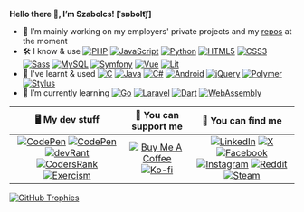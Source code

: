 **Hello there :wave:, I’m Szabolcs! [ˈsɒbolt͡ʃ]**

- :telescope: I’m mainly working on my employers' private projects and my [repos](https://github.com/sbolch?tab=repositories) at the moment
- :hammer_and_wrench: I know & use
[![PHP](https://img.shields.io/badge/-black?logo=php&logoColor=777bB4)](https://www.php.net)
[![JavaScript](https://img.shields.io/badge/-black?logo=javascript&logoColor=f7df1e)](https://developer.mozilla.org/en-US/docs/Web/javascript)
[![Python](https://img.shields.io/badge/-black?logo=python&logoColor=3776ab)](https://www.python.org)
[![HTML5](https://img.shields.io/badge/-black?logo=html5&logoColor=e34f26)](https://developer.mozilla.org/en-US/docs/Web/HTML)
[![CSS3](https://img.shields.io/badge/-black?logo=css3&logoColor=1572b6)](https://developer.mozilla.org/en-US/docs/Web/CSS)
[![Sass](https://img.shields.io/badge/-black?logo=sass&logoColor=cc6699)](https://sass-lang.com)
[![MySQL](https://img.shields.io/badge/-black?logo=mysql&logoColor=4479a1)](https://www.mysql.com)
[![Symfony](https://img.shields.io/badge/-black?logo=symfony&logoColor=white)](https://symfony.com)
[![Vue](https://img.shields.io/badge/-black?logo=vue.js&logoColor=4fc08d)](https://vuejs.org)
[![Lit](https://img.shields.io/badge/-black?logo=lit&logoColor=5865f2)](https://lit.dev)
- :thought_balloon: I've learnt & used
[![C](https://img.shields.io/badge/-black?logo=c&logoColor=a8b9cc)](https://en.wikipedia.org/wiki/C_(programming_language))
[![Java](https://img.shields.io/badge/Java-black)](https://www.java.com)
[![C#](https://img.shields.io/badge/-black?logo=csharp&logoColor=512bd4)](https://learn.microsoft.com/en-us/dotnet/csharp)
[![Android](https://img.shields.io/badge/-black?logo=android&logoColor=3ddc84)](https://www.android.com)
[![jQuery](https://img.shields.io/badge/-black?logo=jquery&logoColor=0769ad)](https://jquery.com)
[![Polymer](https://img.shields.io/badge/-black?logo=polymer-project&logoColor=ff4470)](https://polymer-library.polymer-project.org)
[![Stylus](https://img.shields.io/badge/-black?logo=stylus&logoColor=white)](https://stylus-lang.com)
- :seedling: I’m currently learning
[![Go](https://img.shields.io/badge/-black?logo=go&logoColor=00add8)](https://go.dev)
[![Laravel](https://img.shields.io/badge/-black?logo=laravel&logoColor=f55247)](https://laravel.com)
[![Dart](https://img.shields.io/badge/-black?logo=dart&logoColor=0175c2)](https://dart.dev)
[![WebAssembly](https://img.shields.io/badge/-black?logo=webassembly&logoColor=654ff0)](https://webassembly.org)

| :desktop_computer: My dev stuff | :money_with_wings: You can support me | :busts_in_silhouette: You can find me |
|:-:|:-:|:-:|
| [![CodePen](https://img.shields.io/badge/-black?logo=github&logoColor=white)](https://github.com/sbolch) [![CodePen](https://img.shields.io/badge/-black?logo=codepen&logoColor=white)](https://codepen.io/sbolch) [![devRant](https://img.shields.io/badge/-black?logo=devrant&logoColor=f99a66)](https://devrant.com/users/arnyek) [![CodersRank](https://img.shields.io/badge/-black?logo=codersrank&logoColor=67a4ac)](https://profile.codersrank.io/user/sbolch) [![Exercism](https://img.shields.io/badge/-black?logo=exercism&logoColor=604fcd)](https://exercism.org/profiles/sbolch) | [![Buy Me A Coffee](https://img.shields.io/badge/-black?logo=buy-me-a-coffee&logoColor=ffdd00)](https://www.buymeacoffee.com/arnyek) [![Ko-fi](https://img.shields.io/badge/-black?logo=ko-fi&logoColor=f16061)](https://ko-fi.com/arnyek) | [![LinkedIn](https://img.shields.io/badge/-black?logo=linkedin&logoColor=0077b5)](https://www.linkedin.com/in/suranyi91) [![X](https://img.shields.io/badge/-black?logo=x&logoColor=white)](https://x.com/1arnyek) [![Facebook](https://img.shields.io/badge/-black?logo=facebook&logoColor=1877f2)](https://www.facebook.com/1arnyek) [![Instagram](https://img.shields.io/badge/-black?logo=instagram&logoColor=e4405f)](https://www.instagram.com/1arnyek) [![Reddit](https://img.shields.io/badge/-black?logo=reddit&logoColor=ff4500)](https://www.reddit.com/user/1arnyek) [![Steam](https://img.shields.io/badge/-black?logo=steam&logoColor=white)](https://steamcommunity.com/id/1arnyek) |

[![GitHub Trophies](https://github-profile-trophy.vercel.app/?username=sbolch&theme=onedark&no-bg=true&no-frame=true&rank=SECRET,SSS,SS,S,AAA,AA,A)](https://github.com/ryo-ma/github-profile-trophy)
